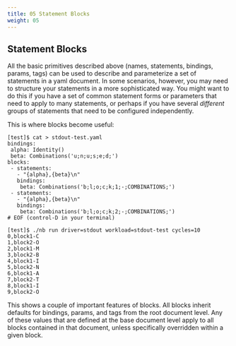 ```yaml
---
title: 05 Statement Blocks
weight: 05
---
```


## Statement Blocks

All the basic primitives described above (names, statements, bindings, params, tags) can be used to describe and parameterize a set of statements in a yaml document. In some scenarios, however, you may need to structure your statements in a more sophisticated way. You might want to do this if you have a set of common statement forms or parameters that need to apply to many statements, or perhaps if you have several *different* groups of statements that need to be configured independently.

This is where blocks become useful:

```text
[test]$ cat > stdout-test.yaml
bindings:
 alpha: Identity()
 beta: Combinations('u;n;u;s;e;d;')
blocks:
 - statements:
   - "{alpha},{beta}\n"
   bindings:
    beta: Combinations('b;l;o;c;k;1;-;COMBINATIONS;')
 - statements:
   - "{alpha},{beta}\n"
   bindings:
    beta: Combinations('b;l;o;c;k;2;-;COMBINATIONS;')
# EOF (control-D in your terminal)

[test]$ ./nb run driver=stdout workload=stdout-test cycles=10
0,block1-C
1,block2-O
2,block1-M
3,block2-B
4,block1-I
5,block2-N
6,block1-A
7,block2-T
8,block1-I
9,block2-O
```

This shows a couple of important features of blocks. All blocks inherit defaults for bindings, params, and tags from the root document level. Any of these values that are defined at the base document level apply to all blocks contained in that document, unless specifically overridden within a given block.

